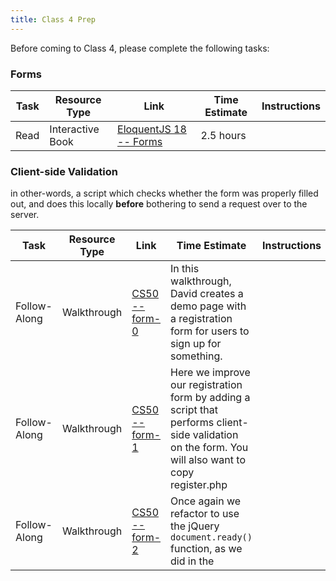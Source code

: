 ```yaml
---
title: Class 4 Prep
---
```


Before coming to Class 4, please complete the following tasks:

### Forms

Task | Resource Type | Link | Time Estimate | Instructions
-----|---------------|------|---------------|--------------
Read | Interactive Book | [EloquentJS 18 -- Forms][eloquent18] | 2.5 hours |


### Client-side Validation

in other-words, a script which checks whether the form was properly filled out, and does this locally **before** bothering to send a request over to the server.

Task | Resource Type | Link | Time Estimate | Instructions
-----|---------------|------|---------------|--------------
Follow-Along | Walkthrough | [CS50 -- form-0][form-0] | In this walkthrough, David creates a demo page with a registration form for users to sign up for something.
Follow-Along | Walkthrough | [CS50 -- form-1][form-1] | Here we improve our registration form by adding a script that performs client-side validation on the form. You will also want to copy register.php
Follow-Along | Walkthrough | [CS50 -- form-2][form-2] | Once again we refactor to use the jQuery `document.ready()` function, as we did in the

[eloquent18]: http://eloquentjavascript.net/18_forms.html
[form-0]: https://www.youtube.com/watch?v=U7W2U8qRI3I&list=PLhQjrBD2T382FjybRNOXyEdsjP9CNKJgb&index=7
[form-1]: https://www.youtube.com/watch?v=r2iaKDH79oQ&index=8&list=PLhQjrBD2T382FjybRNOXyEdsjP9CNKJgb
[form-2]: https://www.youtube.com/watch?v=eViManaIKkQ&index=9&list=PLhQjrBD2T382FjybRNOXyEdsjP9CNKJgb

